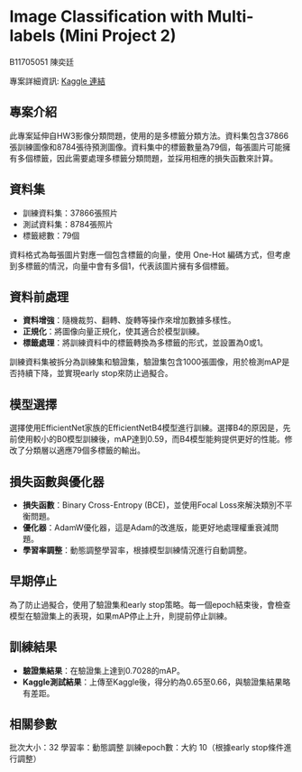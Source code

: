 # Image Classification with Multi-labels (Mini Project 2)
B11705051 陳奕廷

專案詳細資訊: [Kaggle 連結](https://www.kaggle.com/competitions/2024-sldl-mini-project-2)
## 專案介紹
此專案延伸自HW3影像分類問題，使用的是多標籤分類方法。資料集包含37866張訓練圖像和8784張待預測圖像。資料集中的標籤數量為79個，每張圖片可能擁有多個標籤，因此需要處理多標籤分類問題，並採用相應的損失函數來計算。

## 資料集
- 訓練資料集：37866張照片
- 測試資料集：8784張照片
- 標籤總數：79個

資料格式為每張圖片對應一個包含標籤的向量，使用 One-Hot 編碼方式，但考慮到多標籤的情況，向量中會有多個1，代表該圖片擁有多個標籤。

## 資料前處理
- **資料增強**：隨機裁剪、翻轉、旋轉等操作來增加數據多樣性。
- **正規化**：將圖像向量正規化，使其適合於模型訓練。
- **標籤處理**：將訓練資料中的標籤轉換為多標籤的形式，並設置為0或1。

訓練資料集被拆分為訓練集和驗證集，驗證集包含1000張圖像，用於檢測mAP是否持續下降，並實現early stop來防止過擬合。

## 模型選擇
選擇使用EfficientNet家族的EfficientNetB4模型進行訓練。選擇B4的原因是，先前使用較小的B0模型訓練後，mAP達到0.59，而B4模型能夠提供更好的性能。修改了分類層以適應79個多標籤的輸出。

## 損失函數與優化器
- **損失函數**：Binary Cross-Entropy (BCE)，並使用Focal Loss來解決類別不平衡問題。
- **優化器**：AdamW優化器，這是Adam的改進版，能更好地處理權重衰減問題。
- **學習率調整**：動態調整學習率，根據模型訓練情況進行自動調整。

## 早期停止
為了防止過擬合，使用了驗證集和early stop策略。每一個epoch結束後，會檢查模型在驗證集上的表現，如果mAP停止上升，則提前停止訓練。

## 訓練結果
- **驗證集結果**：在驗證集上達到0.7028的mAP。
- **Kaggle測試結果**：上傳至Kaggle後，得分約為0.65至0.66，與驗證集結果略有差距。

## 相關參數
批次大小：32
學習率：動態調整
訓練epoch數：大約 10（根據early stop條件進行調整）
